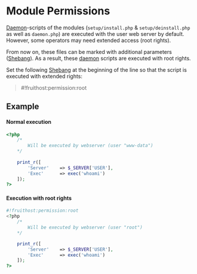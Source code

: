 # Module Permissions
[Daemon](https://github.com/fruithost/Binary)-scripts of the modules (`setup/install.php` & `setup/deinstall.php` as well as `daemon.php`) are executed with the user web server by default. However, some operators may need extended access (root rights).

From now on, these files can be marked with additional parameters ([Shebang](https://en.wikipedia.org/wiki/Shebang_(Unix))). As a result, these [daemon](https://github.com/fruithost/Binary) scripts are executed with root rights.

Set the following [Shebang](https://en.wikipedia.org/wiki/Shebang_(Unix)) at the beginning of the line so that the script is executed with extended rights:
> #!fruithost:permission:root

## Example
#### Normal execution
```php
<?php
    /*
        Will be executed by webserver (user "www-data")
    */
	
    print_r([
		'Server'	=> $_SERVER['USER'],
		'Exec'		=> exec('whoami')
	]);
?>
```

#### Execution with root rights
```php
#!fruithost:permission:root
<?php
    /*
        Will be executed by webserver (user "root")
    */

	print_r([
		'Server'	=> $_SERVER['USER'],
		'Exec'		=> exec('whoami')
	]);
?>
```